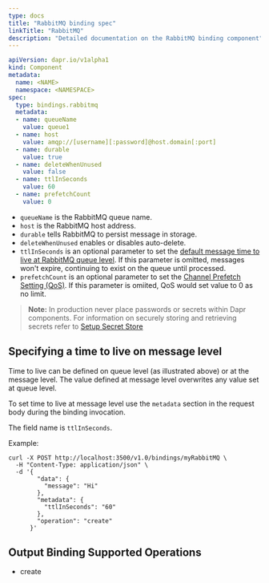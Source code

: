 ```yaml
---
type: docs
title: "RabbitMQ binding spec"
linkTitle: "RabbitMQ"
description: "Detailed documentation on the RabbitMQ binding component"
---
```


```yaml
apiVersion: dapr.io/v1alpha1
kind: Component
metadata:
  name: <NAME>
  namespace: <NAMESPACE>
spec:
  type: bindings.rabbitmq
  metadata:
  - name: queueName
    value: queue1
  - name: host
    value: amqp://[username][:password]@host.domain[:port]
  - name: durable
    value: true
  - name: deleteWhenUnused
    value: false
  - name: ttlInSeconds
    value: 60
  - name: prefetchCount
    value: 0
```

- `queueName` is the RabbitMQ queue name.
- `host` is the RabbitMQ host address.
- `durable` tells RabbitMQ to persist message in storage.
- `deleteWhenUnused` enables or disables auto-delete.
- `ttlInSeconds` is an optional parameter to set the [default message time to live at RabbitMQ queue level](https://www.rabbitmq.com/ttl.html). If this parameter is omitted, messages won't expire, continuing to exist on the queue until processed.
- `prefetchCount` is an optional parameter to set the [Channel Prefetch Setting (QoS)](https://www.rabbitmq.com/confirms.html#channel-qos-prefetch). If this parameter is omiited, QoS would set value to 0 as no limit.

> **Note:** In production never place passwords or secrets within Dapr components. For information on securely storing and retrieving secrets refer to [Setup Secret Store](../../../howto/setup-secret-store)

## Specifying a time to live on message level

Time to live can be defined on queue level (as illustrated above) or at the message level. The value defined at message level overwrites any value set at queue level.

To set time to live at message level use the `metadata` section in the request body during the binding invocation.

The field name is `ttlInSeconds`.

Example:

```shell
curl -X POST http://localhost:3500/v1.0/bindings/myRabbitMQ \
  -H "Content-Type: application/json" \
  -d '{
        "data": {
          "message": "Hi"
        },
        "metadata": {
          "ttlInSeconds": "60"
        },
        "operation": "create"
      }'
```

## Output Binding Supported Operations

* create
